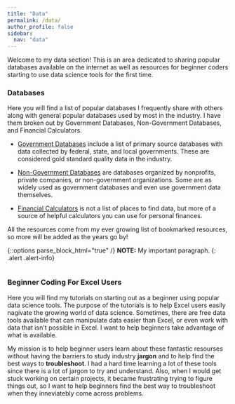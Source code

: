 ```yaml
---
title: "Data"
permalink: /data/
author_profile: false
sidebar:
  nav: "data"
---
```


Welcome to my data section! This is an area dedicated to sharing popular databases available on the internet as well as resources for beginner coders starting to use data science tools for the first time.

### Databases

Here you will find a list of popular databases I frequently share with others along with general popular databases used by most in the industry.
I have them broken out by Government Databases, Non-Government Databases, and Financial Calculators.

- [Government Databases](https://andrewaferrante.github.io/data/government-databases/) include a list of primary source databases with data collected by federal, state, and       local governments. These are considered gold standard quality data in the industry.

- [Non-Government Databases](https://andrewaferrante.github.io/data/non-government-databases/) are databases organized by nonprofits, private companies, or non-government         organizations. Some are as widely used as government databases and even use government data themselves.

- [Financial Calculators](https://andrewaferrante.github.io/data/financial-calculators/) is not a list of places to find data, but more of a source of helpful calculators you     can use for personal finances.

All the resources come from my ever growing list of bookmarked resources, so more will be added as the years go by!

{::options parse_block_html="true" /}
**NOTE:** My important paragraph.
{: .alert .alert-info}


```bash title = '**NOTE:** My important paragraph.'
```

### Beginner Coding For Excel Users

Here you will find my tutorials on starting out as a beginner using popular data science tools. The purpose of the tutorials is to help Excel users easily nagivate the growing world of data science. Sometimes, there are free data tools available that can manipulate data easier than Excel, or even work with data that isn't possible in Excel. I want to help beginners take advantage of what is available.

My mission is to help beginner users learn about these fantastic resourses without having the barriers to study industry **jargon** and to help find the best ways to **troubleshoot**. I had a hard time learning a lot of these tools since there is a lot of jargon to try and understand. Also, when I would get stuck working on certain projects, it became frustrating trying to figure things out, so I want to help beginners find the best way to troubleshoot when they inneviatebly come across problems.


<!---
Things in the works:
* List of primary database sources with links
* Household Data Dashboard
* Links to sources
* Yahoo finance API


* R and Python BLS API
* R and Python FRED API
* Haver Analytics API Tutorial
* Tabueau Dashboard
* ArcGIS Dashboard
--->
